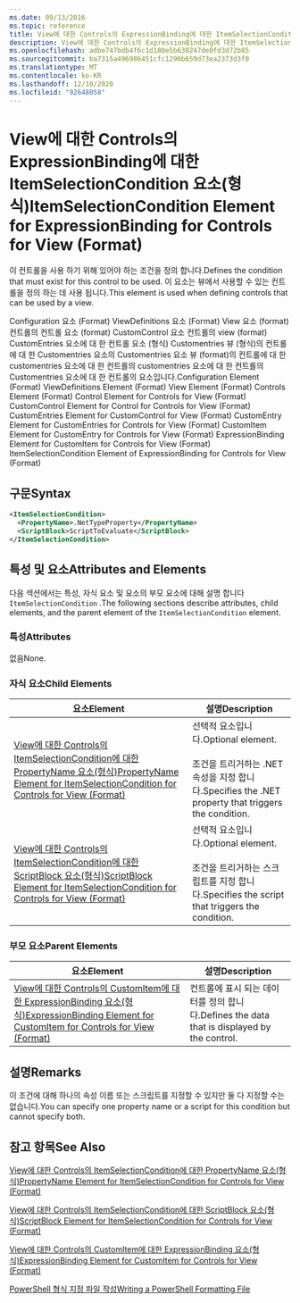 ```yaml
---
ms.date: 09/13/2016
ms.topic: reference
title: View에 대한 Controls의 ExpressionBinding에 대한 ItemSelectionCondition 요소(형식)
description: View에 대한 Controls의 ExpressionBinding에 대한 ItemSelectionCondition 요소(형식)
ms.openlocfilehash: adbe747bdb4f6c1d180e5b630247de0fd3d72b85
ms.sourcegitcommit: ba7315a496986451cfc1296b659d73ea2373d3f0
ms.translationtype: MT
ms.contentlocale: ko-KR
ms.lasthandoff: 12/10/2020
ms.locfileid: "92648058"
---
```

# <a name="itemselectioncondition-element-for-expressionbinding-for-controls-for-view-format"></a><span data-ttu-id="496ae-103">View에 대한 Controls의 ExpressionBinding에 대한 ItemSelectionCondition 요소(형식)</span><span class="sxs-lookup"><span data-stu-id="496ae-103">ItemSelectionCondition Element for ExpressionBinding for Controls for View (Format)</span></span>

<span data-ttu-id="496ae-104">이 컨트롤을 사용 하기 위해 있어야 하는 조건을 정의 합니다.</span><span class="sxs-lookup"><span data-stu-id="496ae-104">Defines the condition that must exist for this control to be used.</span></span> <span data-ttu-id="496ae-105">이 요소는 뷰에서 사용할 수 있는 컨트롤을 정의 하는 데 사용 됩니다.</span><span class="sxs-lookup"><span data-stu-id="496ae-105">This element is used when defining controls that can be used by a view.</span></span>

<span data-ttu-id="496ae-106">Configuration 요소 (Format) ViewDefinitions 요소 (Format) View 요소 (format) 컨트롤의 컨트롤 요소 (format) CustomControl 요소 컨트롤의 view (format) CustomEntries 요소에 대 한 컨트롤 요소 (형식) Customentries 뷰 (형식)의 컨트롤에 대 한 Customentries 요소의 Customentries 요소 뷰 (format)의 컨트롤에 대 한 customentries 요소에 대 한 컨트롤의 customentries 요소에 대 한 컨트롤의 Customentries 요소에 대 한 컨트롤의 요소입니다.</span><span class="sxs-lookup"><span data-stu-id="496ae-106">Configuration Element (Format) ViewDefinitions Element (Format) View Element (Format) Controls Element (Format) Control Element for Controls for View (Format) CustomControl Element for Control for Controls for View (Format) CustomEntries Element for CustomControl for View (Format) CustomEntry Element for CustomEntries for Controls for View (Format) CustomItem Element for CustomEntry for Controls for View (Format) ExpressionBinding Element for CustomItem for Controls for View (Format) ItemSelectionCondition Element of ExpressionBinding for Controls for View (Format)</span></span>

## <a name="syntax"></a><span data-ttu-id="496ae-107">구문</span><span class="sxs-lookup"><span data-stu-id="496ae-107">Syntax</span></span>

```xml
<ItemSelectionCondition>
  <PropertyName>.NetTypeProperty</PropertyName>
  <ScriptBlock>ScriptToEvaluate</ScriptBlock>
</ItemSelectionCondition>
```

## <a name="attributes-and-elements"></a><span data-ttu-id="496ae-108">특성 및 요소</span><span class="sxs-lookup"><span data-stu-id="496ae-108">Attributes and Elements</span></span>

<span data-ttu-id="496ae-109">다음 섹션에서는 특성, 자식 요소 및 요소의 부모 요소에 대해 설명 합니다 `ItemSelectionCondition` .</span><span class="sxs-lookup"><span data-stu-id="496ae-109">The following sections describe attributes, child elements, and the parent element of the `ItemSelectionCondition` element.</span></span>

### <a name="attributes"></a><span data-ttu-id="496ae-110">특성</span><span class="sxs-lookup"><span data-stu-id="496ae-110">Attributes</span></span>

<span data-ttu-id="496ae-111">없음</span><span class="sxs-lookup"><span data-stu-id="496ae-111">None.</span></span>

### <a name="child-elements"></a><span data-ttu-id="496ae-112">자식 요소</span><span class="sxs-lookup"><span data-stu-id="496ae-112">Child Elements</span></span>

|<span data-ttu-id="496ae-113">요소</span><span class="sxs-lookup"><span data-stu-id="496ae-113">Element</span></span>|<span data-ttu-id="496ae-114">설명</span><span class="sxs-lookup"><span data-stu-id="496ae-114">Description</span></span>|
|-------------|-----------------|
|[<span data-ttu-id="496ae-115">View에 대한 Controls의 ItemSelectionCondition에 대한 PropertyName 요소(형식)</span><span class="sxs-lookup"><span data-stu-id="496ae-115">PropertyName Element for ItemSelectionCondition for Controls for View (Format)</span></span>](./propertyname-element-for-itemselectioncondition-for-controls-for-view-format.md)|<span data-ttu-id="496ae-116">선택적 요소입니다.</span><span class="sxs-lookup"><span data-stu-id="496ae-116">Optional element.</span></span><br /><br /> <span data-ttu-id="496ae-117">조건을 트리거하는 .NET 속성을 지정 합니다.</span><span class="sxs-lookup"><span data-stu-id="496ae-117">Specifies the .NET property that triggers the condition.</span></span>|
|[<span data-ttu-id="496ae-118">View에 대한 Controls의 ItemSelectionCondition에 대한 ScriptBlock 요소(형식)</span><span class="sxs-lookup"><span data-stu-id="496ae-118">ScriptBlock Element for ItemSelectionCondition for Controls for View (Format)</span></span>](./scriptblock-element-for-itemselectioncondition-for-controls-for-view-format.md)|<span data-ttu-id="496ae-119">선택적 요소입니다.</span><span class="sxs-lookup"><span data-stu-id="496ae-119">Optional element.</span></span><br /><br /> <span data-ttu-id="496ae-120">조건을 트리거하는 스크립트를 지정 합니다.</span><span class="sxs-lookup"><span data-stu-id="496ae-120">Specifies the script that triggers the condition.</span></span>|

### <a name="parent-elements"></a><span data-ttu-id="496ae-121">부모 요소</span><span class="sxs-lookup"><span data-stu-id="496ae-121">Parent Elements</span></span>

|<span data-ttu-id="496ae-122">요소</span><span class="sxs-lookup"><span data-stu-id="496ae-122">Element</span></span>|<span data-ttu-id="496ae-123">설명</span><span class="sxs-lookup"><span data-stu-id="496ae-123">Description</span></span>|
|-------------|-----------------|
|[<span data-ttu-id="496ae-124">View에 대한 Controls의 CustomItem에 대한 ExpressionBinding 요소(형식)</span><span class="sxs-lookup"><span data-stu-id="496ae-124">ExpressionBinding Element for CustomItem for Controls for View (Format)</span></span>](./expressionbinding-element-for-customitem-for-controls-for-view-format.md)|<span data-ttu-id="496ae-125">컨트롤에 표시 되는 데이터를 정의 합니다.</span><span class="sxs-lookup"><span data-stu-id="496ae-125">Defines the data that is displayed by the control.</span></span>|

## <a name="remarks"></a><span data-ttu-id="496ae-126">설명</span><span class="sxs-lookup"><span data-stu-id="496ae-126">Remarks</span></span>

<span data-ttu-id="496ae-127">이 조건에 대해 하나의 속성 이름 또는 스크립트를 지정할 수 있지만 둘 다 지정할 수는 없습니다.</span><span class="sxs-lookup"><span data-stu-id="496ae-127">You can specify one property name or a script for this condition but cannot specify both.</span></span>

## <a name="see-also"></a><span data-ttu-id="496ae-128">참고 항목</span><span class="sxs-lookup"><span data-stu-id="496ae-128">See Also</span></span>

[<span data-ttu-id="496ae-129">View에 대한 Controls의 ItemSelectionCondition에 대한 PropertyName 요소(형식)</span><span class="sxs-lookup"><span data-stu-id="496ae-129">PropertyName Element for ItemSelectionCondition for Controls for View (Format)</span></span>](./propertyname-element-for-itemselectioncondition-for-controls-for-view-format.md)

[<span data-ttu-id="496ae-130">View에 대한 Controls의 ItemSelectionCondition에 대한 ScriptBlock 요소(형식)</span><span class="sxs-lookup"><span data-stu-id="496ae-130">ScriptBlock Element for ItemSelectionCondition for Controls for View (Format)</span></span>](./scriptblock-element-for-itemselectioncondition-for-controls-for-view-format.md)

[<span data-ttu-id="496ae-131">View에 대한 Controls의 CustomItem에 대한 ExpressionBinding 요소(형식)</span><span class="sxs-lookup"><span data-stu-id="496ae-131">ExpressionBinding Element for CustomItem for Controls for View (Format)</span></span>](./expressionbinding-element-for-customitem-for-controls-for-view-format.md)

[<span data-ttu-id="496ae-132">PowerShell 형식 지정 파일 작성</span><span class="sxs-lookup"><span data-stu-id="496ae-132">Writing a PowerShell Formatting File</span></span>](./writing-a-powershell-formatting-file.md)
